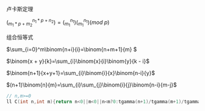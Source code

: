 卢卡斯定理

$(^{n_1*p+n_2}_{m_1*p+m_2})=(^{n_1}_{m_1})(^{n_1}_{m_1})(mod\ p)$

组合恒等式

$\sum_{i=0}^m\binom{n+i}{i}=\binom{n+m+1}{m} $

$\binom{x + y}{k}=\sum_{i}\binom{x}{i}\binom{y}{k - i}$

$\binom{n+1}{x+y+1}=\sum_{i}\binom{i}{x}\binom{n-i}{y}$

$(n+1)\binom{n}{m}=\sum_{i}\sum_{j}\binom{i}{j}\binom{n-i}{m-j}$

```cpp
// n,m>=0
ll C(int n,int m){return n<0||m<0||n<m?0:tgamma(n+1)/tgamma(m+1)/tgamma(n-m+1)+0.5;}
```
